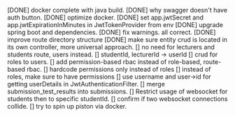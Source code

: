 [DONE] docker complete with java build.
[DONE] why swagger doesn't have auth button.
[DONE] optimize docker. 
[DONE] set app.jwtSecret and app.jwtExpirationInMinutes in JwtTokenProvider from env
[DONE] upgrade spring boot and dependencies.
[DONE] fix warnings. all correct.
[DONE] improve route directory structure
[DONE] make sure entity crud is located in its own controller, more universal approach.
[] no need for lecturers and students route, users instead.
[] studentId, lecturerId → userId
[] crud for roles to users.
[] add permission-based rbac instead of role-based, route-based rbac.
    [] hardcode permissions only instead of roles
    [] instead of roles, make sure to have permissions
[] use username and user→id for getting userDetails in JwtAuthenticationFilter.
[] merge submission_test_results into submissions.
[] Restrict usage of websocket for students then to specific studentId.
[] confirm if two websocket connections collide.
[] try to spin up piston via docker.
